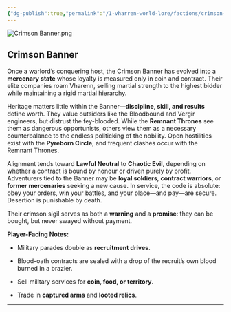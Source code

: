 ```yaml
---
{"dg-publish":true,"permalink":"/1-vharren-world-lore/factions/crimson-banner/"}
---
```



![Crimson Banner.png](/img/user/z.%20Assets/Crimson%20Banner.png)
##  **Crimson Banner**

Once a warlord’s conquering host, the Crimson Banner has evolved into a **mercenary state** whose loyalty is measured only in coin and contract. Their elite companies roam Vharenn, selling martial strength to the highest bidder while maintaining a rigid martial hierarchy.

Heritage matters little within the Banner—**discipline, skill, and results** define worth. They value outsiders like the Bloodbound and Vergir engineers, but distrust the fey-blooded. While the **Remnant Thrones** see them as dangerous opportunists, others view them as a necessary counterbalance to the endless politicking of the nobility. Open hostilities exist with the **Pyreborn Circle**, and frequent clashes occur with the Remnant Thrones.

Alignment tends toward **Lawful Neutral** to **Chaotic Evil**, depending on whether a contract is bound by honour or driven purely by profit. Adventurers tied to the Banner may be **loyal soldiers**, **contract warriors**, or **former mercenaries** seeking a new cause. In service, the code is absolute: obey your orders, win your battles, and your place—and pay—are secure. Desertion is punishable by death.

Their crimson sigil serves as both a **warning** and a **promise**: they can be bought, but never swayed without payment.

**Player-Facing Notes:**

- Military parades double as **recruitment drives**.
    
- Blood-oath contracts are sealed with a drop of the recruit’s own blood burned in a brazier.
    
- Sell military services for **coin, food, or territory**.
    
- Trade in **captured arms** and **looted relics**.
    

---
